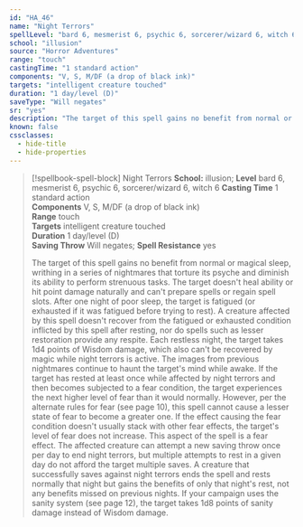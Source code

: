 ```yaml
---
id: "HA_46"
name: "Night Terrors"
spellLevel: "bard 6, mesmerist 6, psychic 6, sorcerer/wizard 6, witch 6"
school: "illusion"
source: "Horror Adventures"
range: "touch"
castingTime: "1 standard action"
components: "V, S, M/DF (a drop of black ink)"
targets: "intelligent creature touched"
duration: "1 day/level (D)"
saveType: "Will negates"
sr: "yes"
description: "The target of this spell gains no benefit from normal or magical sleep, writhing in a series of nightmares that torture its psyche and diminish its ability to perform strenuous tasks. The target doesn't heal ability or hit point damage naturally and can't prepare spells or regain spell slots. After one night of poor sleep, the target is fatigued (or exhausted if it was fatigued before trying to rest). A creature affected by this spell doesn't recover from the fatigued or exhausted condition inflicted by this spell after resting, nor do spells such as lesser restoration provide any respite. Each restless night, the target takes 1d4 points of Wisdom damage, which also can't be recovered by magic while night terrors is active.  The images from previous nightmares continue to haunt the target's mind while awake. If the target has rested at least once while affected by night terrors and then becomes subjected to a fear condition, the target experiences the next higher level of fear than it would normally. However, per the alternate rules for fear (see page 10), this spell cannot cause a lesser state of fear to become a greater one. If the effect causing the fear condition doesn't usually stack with other fear effects, the target's level of fear does not increase. This aspect of the spell is a fear effect.  The affected creature can attempt a new saving throw once per day to end night terrors, but multiple attempts to rest in a given day do not afford the target multiple saves. A creature that  successfully saves against night terrors ends the spell and rests normally that night but gains the benefits of only that night's rest, not any benefits missed on previous nights.  If your campaign uses the sanity system (see page 12), the target takes 1d8 points of sanity damage instead of Wisdom damage."
known: false
cssclasses:
  - hide-title
  - hide-properties
---
```


> [!spellbook-spell-block] Night Terrors
> **School:** illusion; **Level** bard 6, mesmerist 6, psychic 6, sorcerer/wizard 6, witch 6
> **Casting Time** 1 standard action  
> **Components** V, S, M/DF (a drop of black ink)  
> **Range** touch  
> **Targets** intelligent creature touched  
> **Duration** 1 day/level (D)  
> **Saving Throw** Will negates; **Spell Resistance** yes
> 
> The target of this spell gains no benefit from normal or magical sleep, writhing in a series of nightmares that torture its psyche and diminish its ability to perform strenuous tasks. The target doesn't heal ability or hit point damage naturally and can't prepare spells or regain spell slots. After one night of poor sleep, the target is fatigued (or exhausted if it was fatigued before trying to rest). A creature affected by this spell doesn't recover from the fatigued or exhausted condition inflicted by this spell after resting, nor do spells such as lesser restoration provide any respite. Each restless night, the target takes 1d4 points of Wisdom damage, which also can't be recovered by magic while night terrors is active.  The images from previous nightmares continue to haunt the target's mind while awake. If the target has rested at least once while affected by night terrors and then becomes subjected to a fear condition, the target experiences the next higher level of fear than it would normally. However, per the alternate rules for fear (see page 10), this spell cannot cause a lesser state of fear to become a greater one. If the effect causing the fear condition doesn't usually stack with other fear effects, the target's level of fear does not increase. This aspect of the spell is a fear effect.  The affected creature can attempt a new saving throw once per day to end night terrors, but multiple attempts to rest in a given day do not afford the target multiple saves. A creature that  successfully saves against night terrors ends the spell and rests normally that night but gains the benefits of only that night's rest, not any benefits missed on previous nights.  If your campaign uses the sanity system (see page 12), the target takes 1d8 points of sanity damage instead of Wisdom damage.